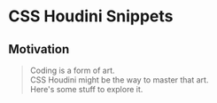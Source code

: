 # CSS Houdini Snippets

## Motivation

> Coding is a form of art.  
> CSS Houdini might be the way to master that art.  
> Here's some stuff to explore it.
